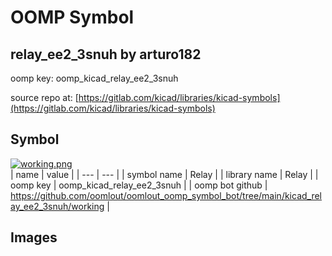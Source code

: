 # OOMP Symbol  
## relay_ee2_3snuh  by arturo182  
  
oomp key: oomp_kicad_relay_ee2_3snuh  
  
source repo at: [https://gitlab.com/kicad/libraries/kicad-symbols](https://gitlab.com/kicad/libraries/kicad-symbols)  
## Symbol  
  
[![working.png](working_600.png)](working.png)  
| name | value | 
| --- | --- | 
| symbol name | Relay | 
| library name | Relay | 
| oomp key | oomp_kicad_relay_ee2_3snuh | 
| oomp bot github | https://github.com/oomlout/oomlout_oomp_symbol_bot/tree/main/kicad_relay_ee2_3snuh/working | 
## Images  
